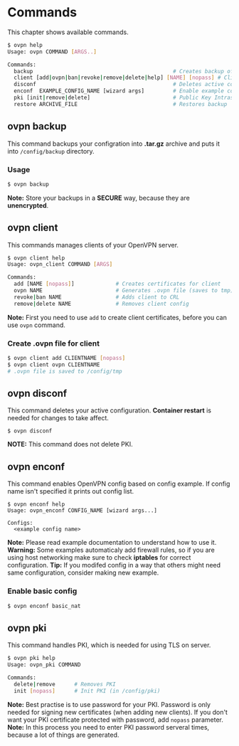 # Commands

This chapter shows available commands.

``` bash
$ ovpn help
Usage: ovpn COMMAND [ARGS..]

Commands:
  backup                                            # Creates backup of configuration files
  client [add|ovpn|ban|revoke|remove|delete|help] [NAME] [nopass] # Client manipulation
  disconf                                           # Deletes active config
  enconf  EXAMPLE_CONFIG_NAME [wizard args]         # Enable example config
  pki [init|remove|delete]                          # Public Key Intrastructure
  restore ARCHIVE_FILE                              # Restores backup
```

## ovpn backup

This command backups your configration into **.tar.gz** archive and puts it into `/config/backup` directory.

### Usage

``` bash
$ ovpn backup
```

**Note:** Store your backups in a **SECURE** way, because they are **unencrypted**.  

## ovpn client

This commands manages clients of your OpenVPN server.

``` bash
$ ovpn client help
Usage: ovpn_client COMMAND [ARGS]

Commands:
  add [NAME [nopass]]             # Creates certificates for client
  ovpn NAME                       # Generates .ovpn file (saves to tmp)
  revoke|ban NAME                 # Adds client to CRL
  remove|delete NAME              # Removes client config
```

**Note:** First you need to use `add` to create client certificates, before you can use `ovpn` command.

### Create .ovpn file for client

``` bash
$ ovpn client add CLIENTNAME [nopass]
$ ovpn client ovpn CLIENTNAME 
# .ovpn file is saved to /config/tmp
```

## ovpn disconf

This command deletes your active configuration. **Container restart** is needed for changes to take affect.

```
$ ovpn disconf
```

**NOTE:** This command does not delete PKI.

## ovpn enconf

This command enables OpenVPN config based on config example. If config name isn't specified it prints out config list.

```
$ ovpn enconf help
Usage: ovpn_enconf CONFIG_NAME [wizard args...]

Configs:
  <example config name>
```

**Note:** Please read example documentation to understand how to use it.
**Warning:** Some examples automaticaly add firewall rules, so if you are using host networking make sure to check **iptables** for correct configuration.
**Tip:** If you modifed config in a way that others might need same configuration, consider making new example.  

### Enable basic config

``` bash
$ ovpn enconf basic_nat
```

## ovpn pki

This command handles PKI, which is needed for using TLS on server.

``` bash
$ ovpn pki help
Usage: ovpn_pki COMMAND

Commands:
  delete|remove      # Removes PKI
  init [nopass]      # Init PKI (in /config/pki)
```

**Note:** Best practise is to use password for your PKI. Password is only needed for signing new certificates (when adding new clients). If you don't want your PKI certificate protected with password, add `nopass` parameter.  
**Note:** In this process you need to enter PKI password serveral times, because a lot of things are generated.
